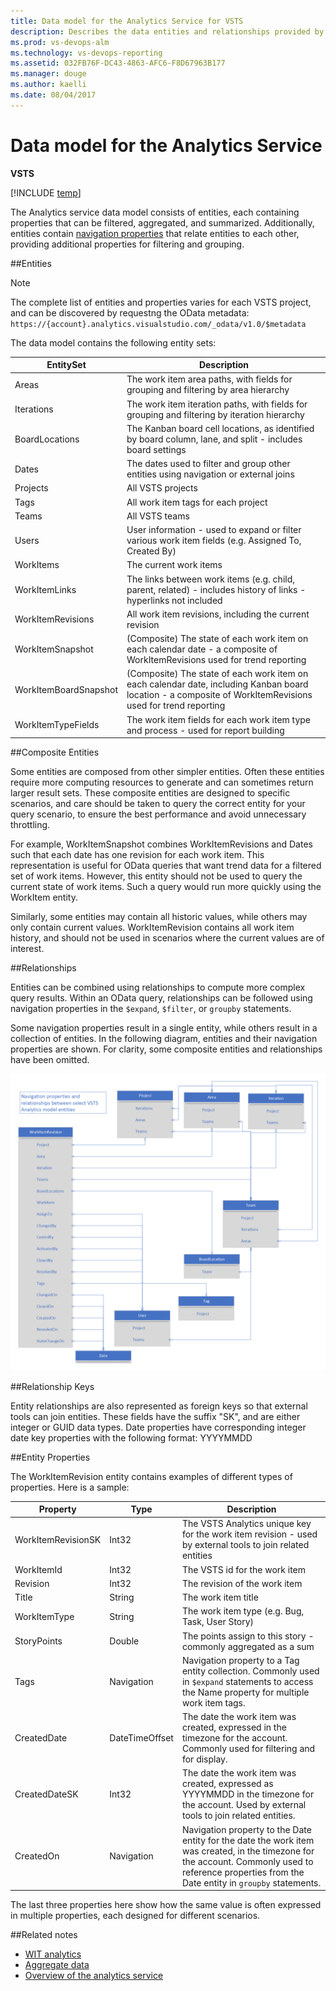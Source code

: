 ```yaml
---
title: Data model for the Analytics Service for VSTS  
description: Describes the data entities and relationships provided by the Analytics service for Visual Studio Team Services (VSTS) 
ms.prod: vs-devops-alm
ms.technology: vs-devops-reporting
ms.assetid: 032FB76F-DC43-4863-AFC6-F8D67963B177  
ms.manager: douge
ms.author: kaelli
ms.date: 08/04/2017
---
```


# Data model for the Analytics Service  

**VSTS**  

[!INCLUDE [temp](../_shared/analytics-preview.md)]


The Analytics service data model consists of entities, each containing properties that can be filtered, aggregated, and summarized.  Additionally, entities contain [navigation properties](http://www.odata.org/getting-started/basic-tutorial/#relationship) that relate entities to each other, providing additional properties for filtering and grouping.

##Entities  

>[!NOTE]  
>The complete list of entities and properties varies for each VSTS project, and can be discovered by requestng the OData metadata: ```https://{account}.analytics.visualstudio.com/_odata/v1.0/$metadata```  

The data model contains the following entity sets:  

| EntitySet | Description|  
|--------|------------|  
|Areas | The work item area paths, with fields for grouping and filtering by area hierarchy |  
|Iterations | The work item iteration paths, with fields for grouping and filtering by iteration hierarchy |  
|BoardLocations | The Kanban board cell locations, as identified by board column, lane, and split - includes board settings|  
|Dates | The dates used to filter and group other entities using navigation or external joins|  
|Projects | All VSTS projects|  
|Tags | All work item tags for each project|  
|Teams | All VSTS teams|  
|Users | User information - used to expand or filter various work item fields (e.g. Assigned To, Created By)|  
|WorkItems | The current work items|  
|WorkItemLinks | The links between work items (e.g. child, parent, related) - includes history of links - hyperlinks not included  
|WorkItemRevisions | All work item revisions, including the current revision|  
|WorkItemSnapshot | (Composite) The state of each work item on each calendar date - a composite of WorkItemRevisions used for trend reporting|  
|WorkItemBoardSnapshot | (Composite) The state of each work item on each calendar date, including Kanban board location - a composite of WorkItemRevisions used for trend reporting|  
|WorkItemTypeFields | The work item fields for each work item type and process - used for report building|  

##Composite Entities

Some entities are composed from other simpler entities. Often these entities require more computing resources to generate and can sometimes return larger result sets. These composite entities are designed to specific scenarios, and care should be taken to query the correct entity for your query scenario, to ensure the best performance and avoid unnecessary throttling.

For example, WorkItemSnapshot combines WorkItemRevisions and Dates such that each date has one revision for each work item. This representation is useful for OData queries that want trend data for a filtered set of work items. However, this entity should not be used to query the current state of work items. Such a query would run more quickly using the WorkItem entity.

Similarly, some entities may contain all historic values, while others may only contain current values. WorkItemRevision contains all work item history, and should not be used in scenarios where the current values are of interest.

##Relationships

Entities can be combined using relationships to compute more complex query results. Within an OData query, relationships can be followed using navigation properties in the ```$expand```, ```$filter```, or ```groupby``` statements.

Some navigation properties result in a single entity, while others result in a collection of entities. In the following diagram, entities and their navigation properties are shown.  For clarity, some composite entities and relationships have been omitted.

![Analytics Service Data Model](_img/datamodel.png)

##Relationship Keys

 Entity relationships are also represented as foreign keys so that external tools can join entities. These fields have the suffix "SK", and are either integer or GUID data types. Date properties have corresponding integer date key properties with the following format: YYYYMMDD

##Entity Properties

The WorkItemRevision entity contains examples of different types of properties. Here is a sample:

| Property | Type | Description|  
|--------|------------|------------|  
|WorkItemRevisionSK | Int32 | The VSTS Analytics unique key for the work item revision - used by external tools to join related entities |  
|WorkItemId | Int32 | The VSTS id for the work item |  
|Revision | Int32 | The revision of the work item |  
|Title | String | The work item title |
|WorkItemType | String | The work item type (e.g. Bug, Task, User Story) |
|StoryPoints | Double | The points assign to this story - commonly aggregated as a sum
| Tags | Navigation | Navigation property to a Tag entity collection. Commonly used in ```$expand``` statements to access the Name property for multiple work item tags.
|CreatedDate | DateTimeOffset | The date the work item was created, expressed in the timezone for the account. Commonly used for filtering and for display.
|CreatedDateSK | Int32 | The date the work item was created, expressed as YYYYMMDD in the timezone for the account. Used by external tools to join related entities.
|CreatedOn | Navigation | Navigation property to the Date entity for the date the work item was created, in the timezone for the account. Commonly used to reference properties from the Date entity in ```groupby``` statements.

The last three properties here show how the same value is often expressed in multiple properties, each designed for different scenarios.


##Related notes 

- [WIT analytics](wit-analytics.md)  
- [Aggregate data](aggregated-data-analytics.md)
- [Overview of the analytics service](overview-analytics-service.md)


